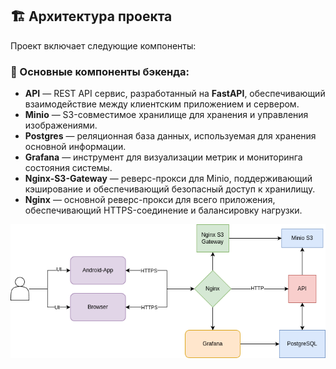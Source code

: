 ## 🏗️ Архитектура проекта

Проект включает следующие компоненты:

### 🔹 Основные компоненты бэкенда:
- **API** — REST API сервис, разработанный на **FastAPI**, обеспечивающий взаимодействие между клиентским приложением и сервером.
- **Minio** — S3-совместимое хранилище для хранения и управления изображениями.
- **Postgres** — реляционная база данных, используемая для хранения основной информации.
- **Grafana** — инструмент для визуализации метрик и мониторинга состояния системы.
- **Nginx-S3-Gateway** — реверс-прокси для Minio, поддерживающий кэширование и обеспечивающий безопасный доступ к хранилищу.
- **Nginx** — основной реверс-прокси для всего приложения, обеспечивающий HTTPS-соединение и балансировку нагрузки.

![Architecture](docs/arch.png)
